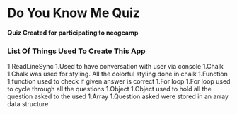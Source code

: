 # Do You Know Me Quiz

__Quiz Created for participating to neogcamp__


### List Of Things Used To Create This App

1.ReadLineSync
    1.Used to have conversation with user via console
1.Chalk
   1.Chalk was used for styling. All the colorful styling done in chalk
1.Function
    1.function used to check if given answer is correct 
1.For loop
    1.For loop used to cycle through all the questions
1.Object
    1.Object used to hold all the question asked to the used
1.Array 
    1.Question asked were stored in an array data structure

